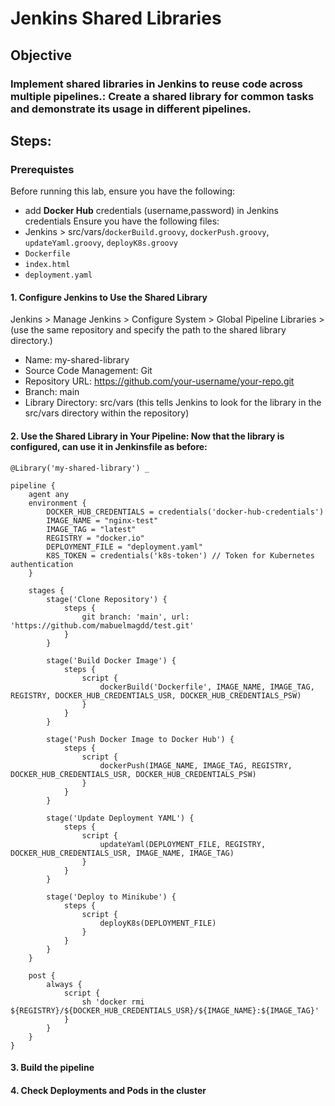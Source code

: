 #  Jenkins Shared Libraries

## **Objective**

### Implement shared libraries in Jenkins to reuse code across multiple pipelines.: Create a shared library for common tasks and demonstrate its usage in different pipelines.

## **Steps:**

### **Prerequistes**
Before running this lab, ensure you have the following:
- add **Docker Hub** credentials (username,password) in Jenkins credentials 
Ensure you have the following files:
- Jenkins > src/vars/`dockerBuild.groovy`, `dockerPush.groovy`, `updateYaml.groovy`, `deployK8s.groovy`
- `Dockerfile`
- `index.html`
- `deployment.yaml`
     
#### 1. Configure Jenkins to Use the Shared Library

Jenkins > Manage Jenkins > Configure System > Global Pipeline Libraries > (use the same repository and specify the path to the shared library directory.)
- Name: my-shared-library
- Source Code Management: Git
- Repository URL: https://github.com/your-username/your-repo.git
- Branch: main
- Library Directory: src/vars (this tells Jenkins to look for the library in the src/vars directory within the repository)

#### 2. Use the Shared Library in Your Pipeline: Now that the library is configured, can use it in Jenkinsfile as before:
```
@Library('my-shared-library') _

pipeline {
    agent any
    environment {
        DOCKER_HUB_CREDENTIALS = credentials('docker-hub-credentials')
        IMAGE_NAME = "nginx-test"
        IMAGE_TAG = "latest"
        REGISTRY = "docker.io"
        DEPLOYMENT_FILE = "deployment.yaml"
        K8S_TOKEN = credentials('k8s-token') // Token for Kubernetes authentication
    }

    stages {
        stage('Clone Repository') {
            steps {
                git branch: 'main', url: 'https://github.com/mabuelmagdd/test.git'
            }
        }

        stage('Build Docker Image') {
            steps {
                script {
                    dockerBuild('Dockerfile', IMAGE_NAME, IMAGE_TAG, REGISTRY, DOCKER_HUB_CREDENTIALS_USR, DOCKER_HUB_CREDENTIALS_PSW)
                }
            }
        }

        stage('Push Docker Image to Docker Hub') {
            steps {
                script {
                    dockerPush(IMAGE_NAME, IMAGE_TAG, REGISTRY, DOCKER_HUB_CREDENTIALS_USR, DOCKER_HUB_CREDENTIALS_PSW)
                }
            }
        }

        stage('Update Deployment YAML') {
            steps {
                script {
                    updateYaml(DEPLOYMENT_FILE, REGISTRY, DOCKER_HUB_CREDENTIALS_USR, IMAGE_NAME, IMAGE_TAG)
                }
            }
        }

        stage('Deploy to Minikube') {
            steps {
                script {
                    deployK8s(DEPLOYMENT_FILE)
                }
            }
        }
    }

    post {
        always {
            script {
                sh 'docker rmi ${REGISTRY}/${DOCKER_HUB_CREDENTIALS_USR}/${IMAGE_NAME}:${IMAGE_TAG}'
            }
        }
    }
}

```
 #### 3. Build the pipeline
 
 #### 4. Check Deployments and Pods in the cluster  


